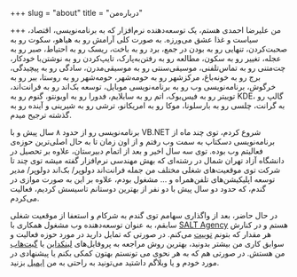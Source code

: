 +++
slug = "about"
title = "درباره‌من"

+++
من علیرضا احمدی هستم، یک توسعه‌دهنده نرم‌افزار که به برنامه‌نویسی، اقتصاد، سیاست و غذا عشق می‌ورزه. به صورت کلی آرامش رو به هیاهو، سکوت رو به صحبت‌کردن، تنهایی رو به بودن در جمع، برد رو به باخت، ریسک رو به احتیاط، صبر رو به عجله، تغییر رو به سکون، مطالعه رو به رفتن‌به‌پارک، تایپ‌کردن رو به نوشتن‌با‌ خودکار، چت‌متنی رو به تماس‌تلفنی، موسیقی‌سنتی رو به موسیقی‌مدرن، سادگی رو به پیچیدگی، برج رو به خونه‌باغ، مرکز‌شهر رو به حومه‌شهر، حومه‌شهر رو به روستا، ببر رو به خرگوش، برنامه‌نویسی وب رو به برنامه‌نویسی موبایل، توسعه بک‌اند رو به فرانت‌اند، توییتر رو به فیس‌بوک، اتم رو به سابلایم، فدورا رو به اوبونتو، گنوم رو به KDE، گالپ رو به گرانت، چلسی رو به بارسلونا، موکا رو به امریکانو، ترشی رو به شیرینی و آینده رو به گذشته ترجیح میدم.

برنامه‌نویسی رو از حدود ۸ سال پیش و با VB.NET شروع کردم، توی چند ماه از برنامه‌نویسی دسکتاپ به سمت وب رفتم و از اون زمان تا به حال اصلی‌ترین حوزه‌ی فعالیتم وب بوده. توی سه سال اخیر و بعد از اتمام دبیرستان، علاوه بر تحصیل در دانشگاه آزاد تهران شمال در رشته‌ای که بهش مهندسی نرم‌افزار گفته میشه توی چند تا شرکت توی موقعیت‌های شغلی مختلف من جمله فرانت‌اند دولوپر/ بک‌اند دولوپر/ مدیر توسعه اپلیکیشن‌های تلفن‌همراه و ... مشغول بودم، علاوه بر این به صورت موازی در گندم، که حدود دو سال پیش با دو نفر از بهترین دوستانم تاسیسش کردیم، فعالیت می‌کردم.

در حال حاضر، بعد از واگذاری سهامم توی گندم به شرکام و استعفا از موقعیت شغلی سابقم، به عنوان توسعه‌دهنده وب مشغول همکاری با [SALT Agency](https://salt.agency) هستم و در کنارش هر مقدار که بتونم [توییت](https://twitter.com/alireza94) می‌کنم.
در صورتی که تمایل دارید در مورد حوزه فعالیت و سوابق کاری من بیشتر بدونید، بهترین روش مراجعه به پروفایل‌های [لینکداین](https://ir.linkedin.com/in/alirezaahmadi) یا [گیت‌هاب](https://github.com/alireza-ahmadi/) من هستش. در صورتی هم که به هر نحوی می تونستم بهتون کمکی بکنم یا پیشنهادی در مورد خودم و یا وبلاگم داشتید می‌تونید به راحتی به من [ایمیل](mailto:info@alireza.es) بزنید.
